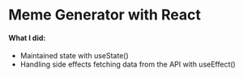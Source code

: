 <h1>Meme Generator with React</h1>
<h4>What I did:</h4>
<ul>
  <li>Maintained state with useState()</li>
  <li>Handling side effects fetching data from the API with useEffect()</li>
</ul>
